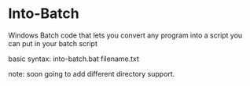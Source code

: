 # Into-Batch
Windows Batch code that lets you convert any program into a script you can put in your batch script

basic syntax: into-batch.bat filename.txt

note: soon going to add different directory support.
